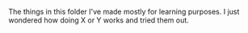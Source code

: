 The things in this folder I've made mostly for learning purposes. I just wondered how doing X or Y works and tried them out.

